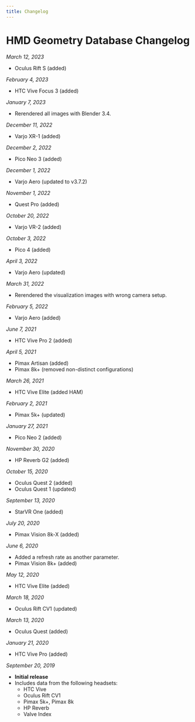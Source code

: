 ```yaml
---
title: Changelog
---
```


# HMD Geometry Database Changelog
*March 12, 2023*
* Oculus Rift S (added)

*February 4, 2023*
* HTC Vive Focus 3 (added)

*January 7, 2023*
* Rerendered all images with Blender 3.4.

*December 11, 2022*
* Varjo XR-1 (added)

*December 2, 2022*
* Pico Neo 3 (added)

*December 1, 2022*
* Varjo Aero (updated to v3.7.2)

*November 1, 2022*
* Quest Pro (added)

*October 20, 2022*
* Varjo VR-2 (added)

*October 3, 2022*
* Pico 4 (added)

*April 3, 2022*
* Varjo Aero (updated)

*March 31, 2022*
* Rerendered the visualization images with wrong camera setup.

*February 5, 2022*
* Varjo Aero (added)

*June 7, 2021*
* HTC Vive Pro 2 (added)

*April 5, 2021*
* Pimax Artisan (added)
* Pimax 8k+ (removed non-distinct configurations)

*March 26, 2021*
* HTC Vive Elite (added HAM)

*February 2, 2021*
* Pimax 5k+ (updated)

*January 27, 2021*
* Pico Neo 2 (added)

*November 30, 2020*
* HP Reverb G2 (added)

*October 15, 2020*
* Oculus Quest 2 (added)
* Oculus Quest 1 (updated)

*September 13, 2020*
* StarVR One (added)

*July 20, 2020*
* Pimax Vision 8k-X (added)

*June 6, 2020*
* Added a refresh rate as another parameter.
* Pimax Vision 8k+ (added)

*May 12, 2020*
* HTC Vive Elite (added)

*March 18, 2020*
* Oculus Rift CV1 (updated)

*March 13, 2020*
* Oculus Quest (added)

*January 21, 2020*
* HTC Vive Pro (added)

*September 20, 2019*
* **Initial release**  
* Includes data from the following headsets:
  * HTC Vive
  * Oculus Rift CV1
  * Pimax 5k+, Pimax 8k
  * HP Reverb
  * Valve Index
